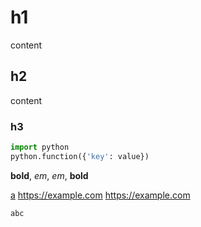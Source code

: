 # h1

content

## h2

content

### h3

```python
import python
python.function({'key': value})
```

**bold**, *em*, _em_, __bold__

[a](https://example.com)
https://example.com
<https://example.com>

```{#id .python .foo .bar }
abc
```

